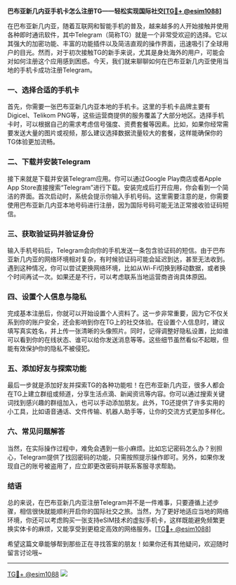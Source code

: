 **巴布亚新几内亚手机卡怎么注册TG——轻松实现国际社交[[TG💪+ @esim1088](https://t.me/s/esim1088)]**

在巴布亚新几内亚，随着互联网和智能手机的普及，越来越多的人开始接触并使用各种即时通讯软件，其中Telegram（简称TG）就是一个非常受欢迎的选择。它以其强大的加密功能、丰富的功能插件以及简洁直观的操作界面，迅速吸引了全球用户的目光。然而，对于初次接触TG的新手来说，尤其是身处海外的用户，可能会对如何注册这个应用感到困惑。今天，我们就来聊聊如何在巴布亚新几内亚使用当地的手机卡成功注册Telegram。

### 一、选择合适的手机卡

首先，你需要一张巴布亚新几内亚本地的手机卡。这里的手机卡品牌主要有Digicel、Telikom PNG等，这些运营商提供的服务覆盖了大部分地区。选择手机卡时，可以根据自己的需求考虑信号强度、资费套餐等因素。比如，如果你经常需要发送大量的图片或视频，那么建议选择数据流量较大的套餐，这样能确保你的TG体验更加流畅。

### 二、下载并安装Telegram

接下来就是下载并安装Telegram应用。你可以通过Google Play商店或者Apple App Store直接搜索“Telegram”进行下载。安装完成后打开应用，你会看到一个简洁的界面。首次启动时，系统会提示你输入手机号码。这里需要注意的是，你需要使用巴布亚新几内亚本地号码进行注册，因为国际号码可能无法正常接收验证码短信。

### 三、获取验证码并验证身份

输入手机号码后，Telegram会向你的手机发送一条包含验证码的短信。由于巴布亚新几内亚的网络环境相对复杂，有时候验证码可能会延迟到达，甚至无法收到。遇到这种情况，你可以尝试更换网络环境，比如从Wi-Fi切换到移动数据，或者换个时间再试一次。如果还是不行，可以考虑联系当地运营商咨询具体原因。

### 四、设置个人信息与隐私

完成基本注册后，你就可以开始设置个人资料了。这一步非常重要，因为它不仅关系到你的账户安全，还会影响到你在TG上的社交体验。在设置个人信息时，建议填写真实姓名，并上传一张清晰的头像照片。同时，记得调整好隐私设置，比如谁可以看到你的在线状态、谁可以给你发送消息等等。这些细节虽然看似不起眼，但能有效保护你的隐私不被侵犯。

### 五、添加好友与探索功能

最后一步就是添加好友并探索TG的各种功能啦！在巴布亚新几内亚，很多人都会在TG上建立群组或频道，分享生活点滴、新闻资讯等内容。你可以通过搜索关键词找到感兴趣的群组加入，也可以手动添加朋友。此外，TG还提供了许多实用的小工具，比如语音通话、文件传输、机器人助手等，让你的交流方式更加多样化。

### 六、常见问题解答

当然，在实际操作过程中，难免会遇到一些小麻烦。比如忘记密码怎么办？别担心，Telegram提供了找回密码的功能，只需按照提示操作即可。另外，如果你发现自己的账号被盗用了，应立即更改密码并联系客服寻求帮助。

### 结语

总的来说，在巴布亚新几内亚注册Telegram并不是一件难事，只要遵循上述步骤，相信很快就能顺利开启你的国际社交之旅。当然，为了更好地适应当地的网络环境，你还可以考虑购买一张支持eSIM技术的虚拟手机卡，这样既能避免频繁更换实体卡的麻烦，又能享受到更稳定高效的网络服务。[[TG💪+ @esim1088](https://t.me/s/esim1088)]

希望这篇文章能够帮到那些正在寻找答案的朋友！如果你还有其他疑问，欢迎随时留言讨论哦~ 

---

[TG💪+ @esim1088](https://t.me/s/esim1088) ![](https://i.postimg.cc/4NQfJmqS/Snipaste-2025-05-13-00-14-12.png)